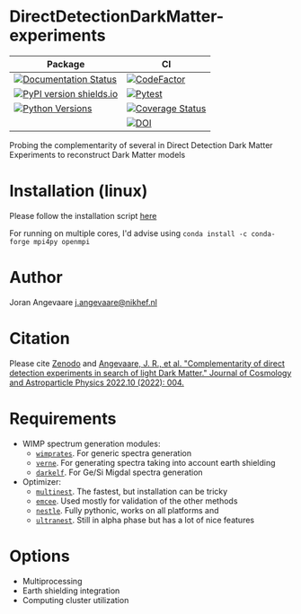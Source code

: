 # DirectDetectionDarkMatter-experiments

| Package | CI |
| --- | --- |
|[![Documentation Status](https://readthedocs.org/projects/dddm/badge/?version=latest)](https://dddm.readthedocs.io/en/latest/?badge=latest) | [![CodeFactor](https://www.codefactor.io/repository/github/joranangevaare/dddm/badge)](https://www.codefactor.io/repository/github/joranangevaare/dddm)|
|[![PyPI version shields.io](https://img.shields.io/pypi/v/dddm.svg)](https://pypi.python.org/pypi/dddm/) | [![Pytest](https://github.com/joranangevaare/dddm/workflows/Pytest/badge.svg)](https://github.com/joranangevaare/dddm/actions?query=workflow%3APytest) |
|[![Python Versions](https://img.shields.io/pypi/pyversions/reprox.svg)](https://pypi.python.org/pypi/reprox)| [![Coverage Status](https://coveralls.io/repos/github/JoranAngevaare/dddm/badge.svg?branch=master)](https://coveralls.io/github/JoranAngevaare/dddm?branch=master)|
| | [![DOI](https://zenodo.org/badge/214990710.svg)](https://zenodo.org/badge/latestdoi/214990710)|

Probing the complementarity of several in Direct Detection Dark Matter Experiments to reconstruct
Dark Matter models

# Installation (linux)

Please follow the installation
script [here](https://github.com/JoranAngevaare/dddm/blob/master/.github/scripts/install_on_linux.sh)

For running on multiple cores, I'd advise using `conda install -c conda-forge mpi4py openmpi`

# Author

Joran Angevaare <j.angevaare@nikhef.nl>

# Citation
Please cite [Zenodo](https://zenodo.org/badge/latestdoi/214990710) and [Angevaare, J. R., et al. "Complementarity of direct detection experiments in search of light Dark Matter." Journal of Cosmology and Astroparticle Physics 2022.10 (2022): 004. ](https://iopscience.iop.org/article/10.1088/1475-7516/2022/10/004/meta)

# Requirements


- WIMP spectrum generation modules:
  - [`wimprates`](https://github.com/joranangevaare/wimprates). For generic spectra generation
  - [`verne`](https://github.com/joranangevaare/verne). For generating spectra taking into account earth shielding
  - [`darkelf`](https://github.com/JoranAngevaare/DarkELF). For Ge/Si Migdal spectra generation
- Optimizer:
    - [`multinest`](https://github.com/JohannesBuchner/PyMultiNest). The fastest, but installation can be tricky
    - [`emcee`](https://emcee.readthedocs.io/en/stable/). Used mostly for validation of the other methods
    - [`nestle`](http://kylebarbary.com/nestle/). Fully pythonic, works on all platforms and
    - [`ultranest`]( https://johannesbuchner.github.io/UltraNest/using-ultranest.html). Still in alpha phase but has a lot of nice features

# Options

- Multiprocessing
- Earth shielding integration
- Computing cluster utilization


